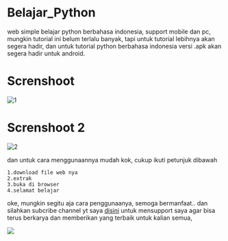 # Belajar_Python


web simple belajar python berbahasa indonesia, support mobile dan pc, mungkin tutorial ini belum terlalu banyak, tapi untuk tutorial lebihnya akan segera hadir, dan untuk tutorial python berbahasa indonesia versi .apk akan segera hadir untuk android.

# Screnshoot
![1](https://github.com/Ranginang67/Belajar_Python/blob/master/ex/example.png)


# Screnshoot 2
![2](https://github.com/Ranginang67/Belajar_Python/blob/master/ex/example2.png)


dan untuk cara menggunaannya mudah kok, cukup ikuti petunjuk dibawah

```
1.download file web nya
2.extrak
3.buka di browser
4.selamat belajar
```
oke, mungkin segitu aja cara penggunaanya, semoga bermanfaat..
dan silahkan subcribe channel yt saya [disini](https://www.youtube.com/channel/UCNMD5U02GFeWLqmrl_XSPGQ) untuk mensupport saya agar bisa terus berkarya dan memberikan yang terbaik untuk kalian semua,





<a href="https://t.me/Msambari"><img src="https://img.shields.io/badge/telegram-Ms.ambari-blue.svg">
